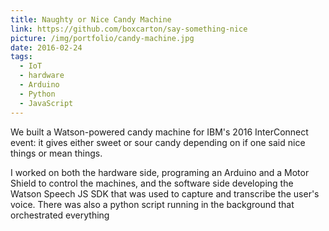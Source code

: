 ```yaml
---
title: Naughty or Nice Candy Machine
link: https://github.com/boxcarton/say-something-nice
picture: /img/portfolio/candy-machine.jpg
date: 2016-02-24
tags:
  - IoT
  - hardware
  - Arduino
  - Python
  - JavaScript
---
```


We built a Watson-powered candy machine for IBM's 2016 InterConnect event: it gives either sweet or sour candy 
depending on if one said nice things or mean things.

I worked on both the hardware side, programing an Arduino and a Motor Shield to control the machines, 
and the software side developing the Watson Speech JS SDK that was used to capture and transcribe the user's voice.
There was also a python script running in the background that orchestrated everything
